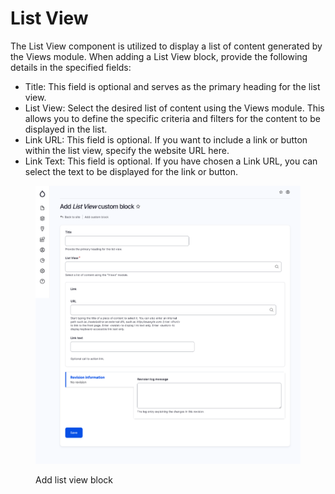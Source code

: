 # List View

The List View component is utilized to display a list of content generated by the Views module. When adding a List View block, provide the following details in the specified fields:

* Title: This field is optional and serves as the primary heading for the list view.
* List View: Select the desired list of content using the Views module. This allows you to define the specific criteria and filters for the content to be displayed in the list.
* Link URL: This field is optional. If you want to include a link or button within the list view, specify the website URL here.
* Link Text: This field is optional. If you have chosen a Link URL, you can select the text to be displayed for the link or button.

<figure><img src="../../.gitbook/assets/screencapture-mcignite-ddev-site-block-add-views-2023-05-24-14_11_51.png" alt=""><figcaption><p>Add list view block</p></figcaption></figure>
